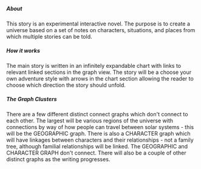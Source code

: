 ##### About

This story is an experimental interactive novel. The purpose is to create a universe based on a set of notes on characters, situations, and places from which multiple stories can be told.

##### How it works

The main story is written in an infinitely expandable chart with links to relevant linked sections in the graph view. The story will be a choose your own adventure style with arrows in the chart section allowing the reader to choose which direction the story should unfold.

##### The Graph Clusters

There are a few different distinct connect graphs which don't connect to each other. The largest will be various regions of the universe with connections by way of how people can travel between solar systems - this will be the GEOGRAPHIC graph. There is also  a CHARACTER graph which will have linkages between characters and their relationships - not a family tree, although familial relationships will be linked. The GEOGRAPHIC and CHARACTER GRAPH don't connect. There will also be a couple of other distinct graphs as the writing progresses.


